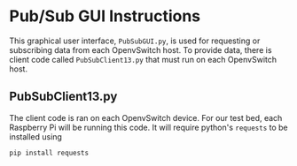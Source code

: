 # Pub/Sub GUI Instructions
This graphical user interface, `PubSubGUI.py`, is used for requesting or subscribing data from each OpenvSwitch host. To provide data, there is client code called `PubSubClient13.py` that must run on each OpenvSwitch host.

## PubSubClient13.py
The client code is ran on each OpenvSwitch device. For our test bed, each Raspberry Pi will be running this code. It will require python's `requests` to be installed using 
```
pip install requests 
```

